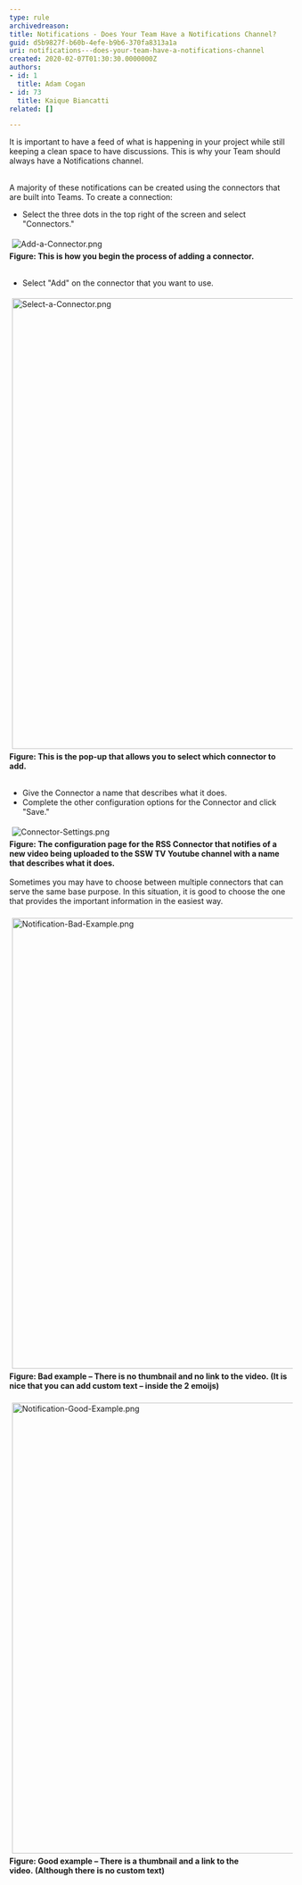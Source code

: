 ```yaml
---
type: rule
archivedreason: 
title: Notifications - Does Your Team Have a Notifications Channel?
guid: d5b9827f-b60b-4efe-b9b6-370fa8313a1a
uri: notifications---does-your-team-have-a-notifications-channel
created: 2020-02-07T01:30:30.0000000Z
authors:
- id: 1
  title: Adam Cogan
- id: 73
  title: Kaique Biancatti
related: []

---
```



It is important to have a feed of what is happening in your project while still keeping a clean space to have discussions.&#160;This is why your Team should always have a Notifications channel.<br><div><br></div><div>A majority of these notifications can be created using the connectors that are built into Teams. To create a connection&#58;<br></div><div><ul><li>Select the three dots in the top right of the screen and select &quot;Connectors.&quot;<br></li></ul><div><img src="/SiteAssets/have-a-notifications-channel/Add-a-Connector.png" alt="Add-a-Connector.png" style="margin&#58;5px;" /><br></div></div><div><b>Figure&#58; This is how you begin the process of adding a connector.</b><br></div><div><br></div><div><ul><li>Select &quot;Add&quot; on the connector that you want to use.<br></li></ul><div><img src="/SiteAssets/have-a-notifications-channel/Select-a-Connector.png" alt="Select-a-Connector.png" style="margin&#58;5px;width&#58;808px;" /><br></div></div><div><b>Figure&#58; This is the pop-up that allows you to select which connector to add.</b><br></div><div><br></div><div><ul><li>Give the Connector a name that describes what it does.<br></li><li>Complete the other configuration options for the Connector and click &quot;Save.&quot;<br></li></ul><div><img src="/SiteAssets/have-a-notifications-channel/Connector-Settings.png" alt="Connector-Settings.png" style="margin&#58;5px;" /><b><br></b></div></div><div><b>Figure&#58; The configuration page for the RSS Connector that notifies of a new video being uploaded to the SSW TV Youtube channel with a name that describes what it does.</b><br></div><div><br></div><div>Sometimes you may have to choose between multiple connectors that can serve the same base purpose. In this situation, it is good to choose the one that provides the important information in the easiest way.</div><div><br></div><div><img src="/SiteAssets/have-a-notifications-channel/Notification-Bad-Example.png" alt="Notification-Bad-Example.png" style="margin&#58;5px;width&#58;808px;" /><br></div><div><b>Figure&#58; Bad example – There is no thumbnail and no link to the video.&#160;(It is nice that&#160;you can add custom&#160;text –&#160;inside the 2 emoijs)</b><br><br></div><div><img src="/SiteAssets/have-a-notifications-channel/Notification-Good-Example.png" alt="Notification-Good-Example.png" style="margin&#58;5px;width&#58;808px;" /><br></div><div><b>Figure&#58;&#160;Good example – There is a thumbnail and a link to the video.&#160;(Although there is no custom text)</b><br></div>
<br><excerpt class='endintro'></excerpt><br>



